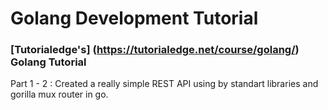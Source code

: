 # Golang Development Tutorial

### [Tutorialedge's] (https://tutorialedge.net/course/golang/) Golang Tutorial  

Part 1 - 2 : Created a really simple REST API using by standart libraries and gorilla mux router in go.
